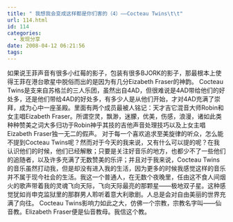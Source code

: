 ```yaml
---
title: " 我想我会变成这样都是你们害的（4）——Cocteau Twins\t\t"
url: 114.html
id: 114
categories:
  - 发现分享
date: 2008-04-12 06:21:56
tags:
---
```


如果说王菲声音有很多小红莓的影子，包装有很多BJORK的影子，那最根本上使得王菲在港台歌星中脱俗而出的是因为有几分Eizabeth Fraser的神韵。 Cocteau Twins是支来自苏格兰的三人乐团，虽然出自4AD，但很难说是4AD带给他们的好处多，还是他们带给4AD的好处多，有多少人是从他们开始，才对4AD充满了崇拜，成为心中一座圣殿。里面有两个成员最被人铭记：天才吉它混音大师Robin和女主唱Eizabeth Fraser。所谓空灵，飘渺，迷朦，优美，伤感，浪漫，诸如此类种种赞美之词大多归功于Robin神乎其技的吉他声音处理技巧以及上女主唱Eizabeth Fraser独一无二的假声。 对于每一个喜欢追求至美旋律的听众，怎么能不提到Cocteau Twins呢？然而对于今天的我来说，又有什么可以提的呢？在我认识他们的时候，他们已经解散；只要是关注好音乐的地方，也都少不了一些他们的追随者，以及许多充满了无数赞美的乐评；并且对于我来说，Cocteau Twins的音乐虽然打动我，但是却没有进入我的生活，因为更多的时候我感觉这样的音乐并不属于现今社会的生活。我这一个普通人，在无数个夜晚里，任由这不食人间烟火的歌声带着我的灵魂飞向天际，飞向天际最亮的那颗星——极地双子星。这种感觉犹如肖申克监狱里的那群男人聆听着意大利歌剧。人总是会对自由美丽的世界充满了向往。 Cocteau Twins影响力如此之大，仿佛一个宗教，宗教名字叫——仙音教。Elizabeth Fraser便是仙音教母。我信这个教。